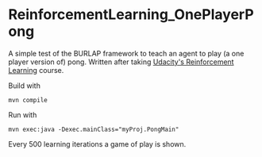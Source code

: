 # ReinforcementLearning_OnePlayerPong
A simple test of the BURLAP framework to teach an agent to play (a one player version of) pong. Written after taking [Udacity's Reinforcement Learning](https://eu.udacity.com/course/reinforcement-learning--ud600) course.

Build with

```
mvn compile
```

Run with

```
mvn exec:java -Dexec.mainClass="myProj.PongMain"
```

Every 500 learning iterations a game of play is shown.